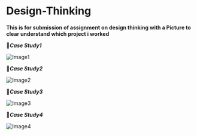 # Design-Thinking

**This is for submission of assignment on design thinking with a Picture to clear understand which project i worked**

:small_orange_diamond:***Case Study1***

![Image1](https://tailstrike.com/media/k4oilqrj/klm-4805-1.jpg)

:small_orange_diamond:***Case Study2***

![Image2](https://thumbor.forbes.com/thumbor/960x0/https%3A%2F%2Fspecials-images.forbesimg.com%2Fimageserve%2F559463785%2F960x0.jpg%3Ffit%3Dscale)

:small_orange_diamond:***Case Study3***

![Image3](https://cf2.ppt-online.org/files2/slide/g/gRhIinyTXYpfM60ZGvwluDOKdrN85S2B19bAmH/slide-0.jpg)

:small_orange_diamond:***Case Study4***

![Image4](https://www.worldatlas.com/r/w960-q80/upload/3c/54/b6/shutterstock-152288732.jpg)
